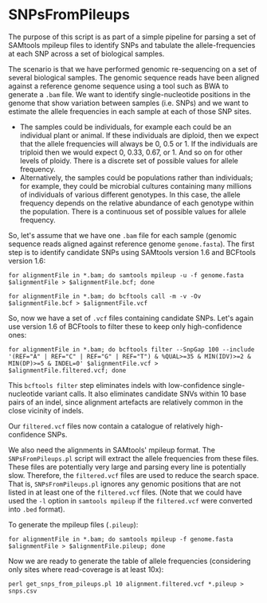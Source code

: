 # SNPsFromPileups

The purpose of this script is as part of a simple pipeline for parsing a set of SAMtools mpileup files to identify SNPs and tabulate the allele-frequencies at each SNP across a set of biological samples.

The scenario is that we have performed genomic re-sequencing on a set of several biological samples.
The genomic sequence reads have been aligned against a reference genome sequence using a tool such as BWA to generate a ```.bam``` file.
We want to identify single-nucleotide positions in the genome that show variation between samples (i.e. SNPs) and we want to estimate the allele frequencies in each sample at each of those SNP sites.
* The samples could be individuals, for example each could be an individual plant or animal. If these individuals are diploid, then we expect that the allele frequencies will always be 0, 0.5 or 1. If the individuals are triploid then we would expect 0, 0.33, 0.67, or 1. And so on for other levels of ploidy. There is a discrete set of possible values for allele frequency.
* Alternatively, the samples could be populations rather than individuals; for example, they could be microbial cultures containing many millions of individuals of various different genotypes. In this case, the allele frequency depends on the relative abundance of each genotype within the population. There is a continuous set of possible values for allele frequency.

So, let's assume that we have one ```.bam``` file for each sample (genomic sequence reads aligned against reference genome ```genome.fasta```).
The first step is to identify candidate SNPs using SAMtools version 1.6 and BCFtools version 1.6: 

```
for alignmentFile in *.bam; do samtools mpileup -u -f genome.fasta $alignmentFile > $alignmentFile.bcf; done

for alignmentFile in *.bam; do bcftools call -m -v -Ov $alignmentFile.bcf > $alignmentFile.vcf

```

So, now we have a set of ```.vcf``` files containing candidate SNPs. Let's again use version 1.6 of BCFtools to filter these to keep only high-confidence ones:
```
for alignmentFile in *.bam; do bcftools filter --SnpGap 100 --include '(REF="A" | REF="C" | REF="G" | REF="T") & %QUAL>=35 & MIN(IDV)>=2 & MIN(DP)>=5 & INDEL=0' $alignmentFile.vcf > $alignmentFile.filtered.vcf; done
```

This ```bcftools filter``` step eliminates indels with low-confidence single-nucleotide variant calls.
It also eliminates candidate SNVs within 10 base pairs of an indel, since alignment artefacts are relatively common in the close vicinity of indels.

Our ```filtered.vcf``` files now contain a catalogue of relatively high-confidence SNPs.

We also need the alignments in SAMtools' mpileup format. The ```SNPsFromPileups.pl``` script will extract the allele frequencies from these files. These files are potentially very large and parsing every line is potentially slow. Therefore, the ```filtered.vcf``` files are used to reduce the search space. That is, ```SNPsFromPileups.pl``` ignores any genomic positions that are not listed in at least one of the ```filtered.vcf``` files. (Note that we could have used the ```-l``` option in ```samtools mpileup``` if the ```filtered.vcf``` were converted into ```.bed``` format).

To generate the mpileup files (```.pileup```):

```
for alignmentFile in *.bam; do samtools mpileup -f genome.fasta $alignmentFile > $alignmentFile.pileup; done
```

Now we are ready to generate the table of allele frequencies (considering only sites where read-coverage is at least 10x):

```
perl get_snps_from_pileups.pl 10 alignment.filtered.vcf *.pileup > snps.csv
```
 
